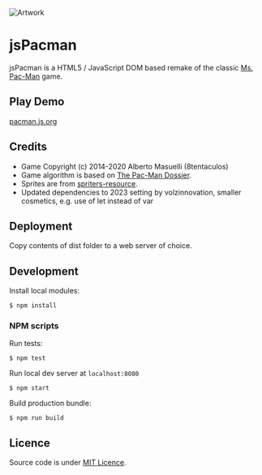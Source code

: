 ![Artwork](./src/img/stuff/art.png)

jsPacman
========

jsPacman is a HTML5 / JavaScript DOM based remake of the classic [Ms. Pac-Man](https://en.wikipedia.org/wiki/Ms._Pac-Man) game.

Play Demo
-----------
[pacman.js.org](https://pacman.js.org/)

Credits
-----------
* Game Copyright (c) 2014-2020 Alberto Masuelli (8tentaculos)
* Game algorithm is based on [The Pac-Man Dossier](https://pacman.holenet.info/).
* Sprites are from [spriters-resource](http://www.spriters-resource.com/game_boy_advance/namcomuseum/sheet/22732).
* Updated dependencies to 2023 setting by volzinnovation, smaller cosmetics, e.g. use of let instead of var

Deployment
-----------
Copy contents of dist folder to a web server of choice. 

Development
-----------
Install local modules:
```
$ npm install
```
### NPM scripts ###
Run tests:
```
$ npm test
```
Run local dev server at `localhost:8080`
```
$ npm start
```
Build production bundle:
```
$ npm run build
```

Licence
-----------
Source code is under [MIT Licence](http://opensource.org/licenses/mit-license.php).
